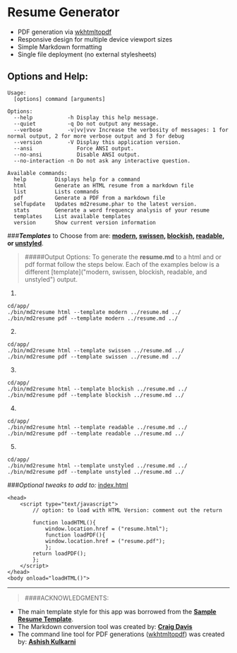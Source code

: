 # Resume Generator

- PDF generation via [wkhtmltopdf](https://github.com/pdfkit/pdfkit/wiki/Installing-WKHTMLTOPDF)
- Responsive design for multiple device viewport sizes
- Simple Markdown formatting
- Single file deployment (no external stylesheets)


## **Options and Help:**
```
Usage:
  [options] command [arguments]

Options:
  --help           -h Display this help message.
  --quiet          -q Do not output any message.
  --verbose        -v|vv|vvv Increase the verbosity of messages: 1 for normal output, 2 for more verbose output and 3 for debug
  --version        -V Display this application version.
  --ansi              Force ANSI output.
  --no-ansi           Disable ANSI output.
  --no-interaction -n Do not ask any interactive question.

Available commands:
  help         Displays help for a command
  html         Generate an HTML resume from a markdown file
  list         Lists commands
  pdf          Generate a PDF from a markdown file
  selfupdate   Updates md2resume.phar to the latest version.
  stats        Generate a word frequency analysis of your resume
  templates    List available templates
  version      Show current version information
```
###_**Templates**_ to Choose from are: **[modern]("#1"), [swissen]("#2"), [blockish]("#3"), [readable]("#4"), or [unstyled]("#5")**.

> #####Output Options:
To generate the **resume.md** to a html and or pdf format follow the steps below. Each of the examples below is a different [template]("modern, swissen, blockish, readable, and unstyled") output. 

1. 
```
cd/app/
./bin/md2resume html --template modern ../resume.md ../
./bin/md2resume pdf --template modern ../resume.md ../
```
2.
```
cd/app/
./bin/md2resume html --template swissen ../resume.md ../
./bin/md2resume pdf --template swissen ../resume.md ../
```
3.
```
cd/app/
./bin/md2resume html --template blockish ../resume.md ../
./bin/md2resume pdf --template blockish ../resume.md ../
```
4.
```
cd/app/
./bin/md2resume html --template readable ../resume.md ../
./bin/md2resume pdf --template readable ../resume.md ../
```
5.
```
cd/app/
./bin/md2resume html --template unstyled ../resume.md ../
./bin/md2resume pdf --template unstyled ../resume.md ../
```


###_Optional tweaks to add to:_  [index.html](http://grantstampfli.github.io/grs/index.html "This makes it so when you load the site the browser opens the desired file type.")

```
<head>
	<script type="text/javascript">
		// option: to load with HTML Version: comment out the return
		
    	function loadHTML(){
        	window.location.href = ("resume.html");
			function loadPDF(){
        	window.location.href = ("resume.pdf");
    		};
    	return loadPDF();
    	};
    </script>
</head>
<body onload="loadHTML()">
```
___
> ####ACKNOWLEDGMENTS:
* The main template style for this app was borrowed from the **[Sample Resume Template](http://sampleresumetemplate.net/ "A great starting point")**.
* The Markdown conversion tool was created by: **[Craig Davis](https://github.com/there4 "Author of the Markdown Generator")**
* The command line tool for PDF generations ([wkhtmltopdf](https://github.com/pdfkit/pdfkit/wiki/Installing-WKHTMLTOPDF ".md to .pdf")) was created by: **[Ashish Kulkarni](https://github.com/ashkulz "Author of the WKHTMLTOPDF commandline tool.")**
